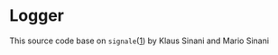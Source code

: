 # Logger

This source code base on `signale`([1](https://github.com/klaussinani/signale)) by Klaus Sinani and Mario Sinani
